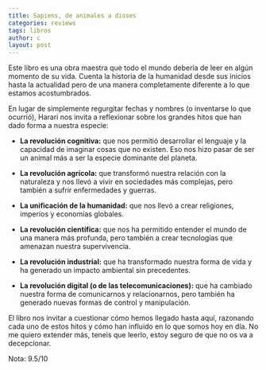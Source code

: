 ```yaml
---
title: Sapiens, de animales a dioses
categories: reviews
tags: libros
author: c
layout: post
---
```


Este libro es una obra maestra que todo el mundo debería de leer en algún momento de su vida. Cuenta la historia de la humanidad desde sus inicios hasta la actualidad pero de una manera completamente diferente a lo que estamos acostumbrados.

En lugar de simplemente regurgitar fechas y nombres (o inventarse lo que ocurrió), Harari nos invita a reflexionar sobre los grandes hitos que han dado forma a nuestra especie:

- **La revolución cognitiva:** que nos permitió desarrollar el lenguaje y la capacidad de imaginar cosas que no existen. Eso nos hizo pasar de ser un animal más a ser la especie dominante del planeta.

- **La revolución agrícola:** que transformó nuestra relación con la naturaleza y nos llevó a vivir en sociedades más complejas, pero también a sufrir enfermedades y guerras.

- **La unificación de la humanidad:** que nos llevó a crear religiones, imperios y economías globales.

- **La revolución científica:** que nos ha permitido entender el mundo de una manera más profunda, pero también a crear tecnologías que amenazan nuestra supervivencia.

- **La revolución industrial:** que ha transformado nuestra forma de vida y ha generado un impacto ambiental sin precedentes.

- **La revolución digital (o de las telecomunicaciones):** que ha cambiado nuestra forma de comunicarnos y relacionarnos, pero también ha generado nuevas formas de control y manipulación.

El libro nos invitar a cuestionar cómo hemos llegado hasta aquí, razonando cada uno de estos hitos y cómo han influido en lo que somos hoy en día. No me quiero extender más, teneis que leerlo, estoy seguro de que no os va a decepcionar.

Nota: 9.5/10
